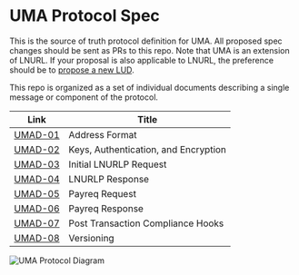 # UMA Protocol Spec

This is the source of truth protocol definition for UMA. All proposed spec changes should be sent as PRs to this repo.
Note that UMA is an extension of LNURL. If your proposal is also applicable to LNURL, the preference should be to
[propose a new LUD](https://github.com/lnurl/luds).

This repo is organized as a set of individual documents describing a single message or component of the protocol.

| Link                                           | Title                                |
| ---------------------------------------------- | ------------------------------------ |
| [UMAD-01](/umad-01-addresses.md)               | Address Format                       |
| [UMAD-02](/umad-02-keys-and-authentication.md) | Keys, Authentication, and Encryption |
| [UMAD-03](/umad-03-lnurlp-request.md)          | Initial LNURLP Request               |
| [UMAD-04](/umad-04-lnurlp-response.md)         | LNURLP Response                      |
| [UMAD-05](/umad-05-payreq-request.md)          | Payreq Request                       |
| [UMAD-06](/umad-06-payreq-response.md)         | Payreq Response                      |
| [UMAD-07](/umad-07-post-tx-hooks.md)           | Post Transaction Compliance Hooks    |
| [UMAD-08](/umad-08-versioning.md)              | Versioning                           |

![UMA Protocol Diagram](https://static.swimlanes.io/96ce03b038caee40527168793d9cf984.png)
